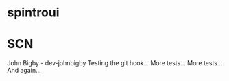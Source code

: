 # spintroui
# SCN
John Bigby - dev-johnbigby
Testing the git hook... More tests... More tests... And again...
